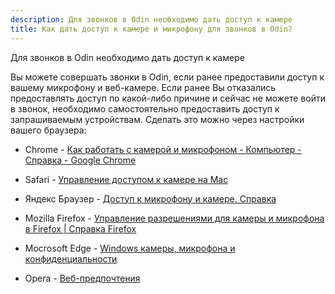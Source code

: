```yaml
---
description: Для звонков в Odin необходимо дать доступ к камере
title: Как дать доступ к камере и микрофону для звонков в Odin?
---
```


Для звонков в Odin необходимо дать доступ к камере

Вы можете совершать звонки в Odin, если ранее предоставили доступ к вашему микрофону и веб-камере. Если ранее Вы отказались предоставлять доступ по какой-либо причине и сейчас не можете войти в звонок, необходимо самостоятельно предоставить доступ к запрашиваемым устройствам. Сделать это можно через настройки вашего браузера:

-  Chrome - [Как работать с камерой и микрофоном - Компьютер - Cправка - Google Chrome](https://support.google.com/chrome/answer/2693767?hl=ru&co=GENIE.Platform=Desktop)

-  Safari - [Управление доступом к камере на Mac](https://support.apple.com/ru-ru/guide/mac-help/mchlf6d108da/mac)

-  Яндекс Браузер - [Доступ к микрофону и камере. Справка](https://browser.yandex.ru/help/personal-data-protection/do-not-follow.html)

-  Mozilla Firefox - [Управление разрешениями для камеры и микрофона в Firefox | Справка Firefox](https://support.mozilla.org/ru/kb/upravlenie-razresheniyami-dlya-kamery-i-mikrofona-)

-  Mocrosoft Edge - [Windows камеры, микрофона и конфиденциальности](https://support.microsoft.com/ru-ru/windows/windows-камеры-микрофона-и-конфиденциальности-a83257bc-e990-d54a-d212-b5e41beba857)

-  Opera - [Веб-предпочтения](https://help.opera.com/ru/latest/web-preferences/)